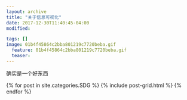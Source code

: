 ```yaml
---
layout: archive
title: "关于信息可视化"
date: 2017-12-30T11:40:45-04:00
modified:

tags: []
image: 01b4f45864c2bba801219c7720beba.gif
  feature: 01b4f45864c2bba801219c7720beba.gif
  teaser:
---
```


确实是一个好东西

<div class="tiles">
{% for post in site.categories.SDG %}
  {% include post-grid.html %}
{% endfor %}
</div><!-- /.tiles 把所有categories 有 SDG 的列出来-->

